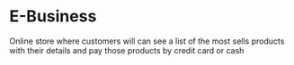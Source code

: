 # E-Business
Online store where customers will can see a list of the most sells products with their details and pay those products by credit card or cash
